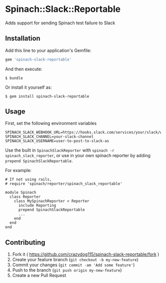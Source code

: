 # Spinach::Slack::Reportable

Adds support for sending Spinach test failure to Slack

## Installation

Add this line to your application's Gemfile:

```ruby
gem 'spinach-slack-reportable'
```

And then execute:

    $ bundle

Or install it yourself as:

    $ gem install spinach-slack-reportable

## Usage

First, set the following environment variables
```
SPINACH_SLACK_WEBHOOK_URL=https://hooks.slack.com/services/your/slack/webhook
SPINACH_SLACK_CHANNEL=your-slack-channel
SPINACH_SLACK_USERNAME=user-to-post-to-slack-as
```

Use the built in `SpinachSlackReporter` with `spinach -r spinach_slack_reporter`,
or use in your own spinach reporter by adding `prepend SpinachSlackReportable`.

For example:

```
# If not using rails,
# require 'spinach/reporter/spinach_slack_reportable'

module Spinach
  class Reporter
    class MySpinachReporter < Reporter
      include Reporting
      prepend SpinachSlackReportable
      ...
    end
  end
end
```

## Contributing

1. Fork it ( https://github.com/crazydog115/spinach-slack-reportable/fork )
2. Create your feature branch (`git checkout -b my-new-feature`)
3. Commit your changes (`git commit -am 'Add some feature'`)
4. Push to the branch (`git push origin my-new-feature`)
5. Create a new Pull Request
